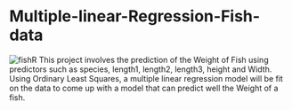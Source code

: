 # Multiple-linear-Regression-Fish-data
![fishR](https://user-images.githubusercontent.com/94622826/213184117-8370bec5-623c-466e-8184-b346a3960f2f.png)
This project involves the prediction of the Weight of Fish using predictors such as species, length1, length2, length3, height and Width. Using Ordinary Least Squares, a multiple linear regression model will be fit on the data to come up with a model that can predict well the Weight of a fish.
